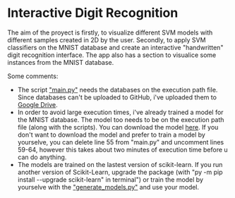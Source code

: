 # Interactive Digit Recognition

The aim of the proyect is firstly, to visualize different SVM models with different samples created in 2D by the user. Secondly, to apply SVM classifiers on the MNIST database and create an interactive "handwritten" digit recognition interface. The app also has a section to visualice some instances from the MNIST database.

Some comments:
- The script ["main.py"](main.py) needs the databases on the execution path file. Since databases can't be uploaded to GitHub, i've uploaded them to [Google Drive](https://drive.google.com/drive/folders/1gO1JQnIuk_lpRx5cP9Gho-lCodyaPakz?usp=sharing).
- In order to avoid large execution times, i've already trained a model for the MNIST database. The model too needs to be on the execution path file (along with the scripts). You can download the model [here](https://drive.google.com/drive/folders/13OXYSQ6K5MJ3fEXjDBzMSZ9RcwJ8jtKn?usp=sharing). If you don't want to download the model and prefer to train a model by yourselve, you can delete line 55 from "main.py" and uncomment lines 59-64, however this takes about two minutes of execution time before u can do anything.
- The models are trained on the lastest version of scikit-learn. If you run another version of Scikit-Learn, upgrade the package (with "py -m pip install --upgrade scikit-learn" in terminal") or train the model by yourselve with the ["generate_models.py"](generate_models.py) and use your model.
